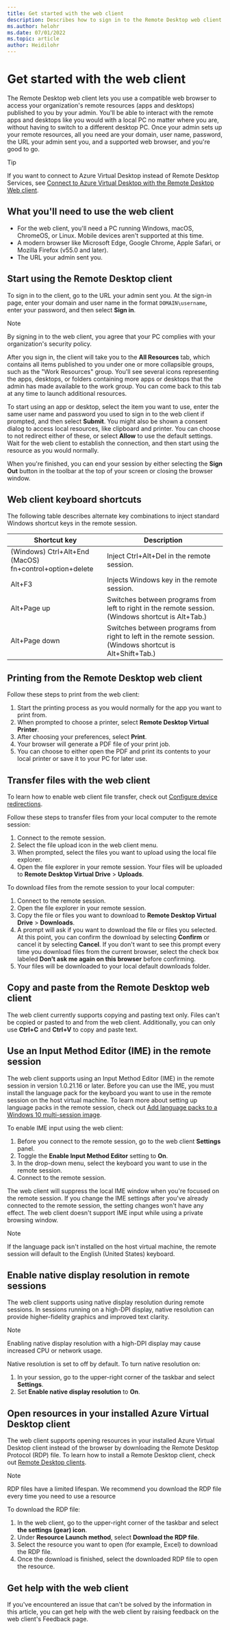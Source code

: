 ```yaml
---
title: Get started with the web client
description: Describes how to sign in to the Remote Desktop web client.
ms.author: helohr
ms.date: 07/01/2022
ms.topic: article
author: Heidilohr
---
```

# Get started with the web client

The Remote Desktop web client lets you use a compatible web browser to access your organization's remote resources (apps and desktops) published to you by your admin. You'll be able to interact with the remote apps and desktops like you would with a local PC no matter where you are, without having to switch to a different desktop PC. Once your admin sets up your remote resources, all you need are your domain, user name, password, the URL your admin sent you, and a supported web browser, and you're good to go.

> [!TIP]
> If you want to connect to Azure Virtual Desktop instead of Remote Desktop Services, see [Connect to Azure Virtual Desktop with the Remote Desktop Web client](/azure/virtual-desktop/users/connect-web).

## What you'll need to use the web client

* For the web client, you'll need a PC running Windows, macOS, ChromeOS, or Linux. Mobile devices aren't supported at this time.
* A modern browser like Microsoft Edge, Google Chrome, Apple Safari, or Mozilla Firefox (v55.0 and later).
* The URL your admin sent you.

## Start using the Remote Desktop client

To sign in to the client, go to the URL your admin sent you. At the sign-in page, enter your domain and user name in the format ```DOMAIN\username```, enter your password, and then select **Sign in**.

>[!NOTE]
>By signing in to the web client, you agree that your PC complies with your organization's security policy.

After you sign in, the client will take you to the **All Resources** tab, which contains all items published to you under one or more collapsible groups, such as the "Work Resources" group. You'll see several icons representing the apps, desktops, or folders containing more apps or desktops that the admin has made available to the work group. You can come back to this tab at any time to launch additional resources.

To start using an app or desktop, select the item you want to use, enter the same user name and password you used to sign in to the web client if prompted, and then select **Submit**. You might also be shown a consent dialog to access local resources, like clipboard and printer. You can choose to not redirect either of these, or select **Allow** to use the default settings. Wait for the web client to establish the connection, and then start using the resource as you would normally.

When you're finished, you can end your session by either selecting the **Sign Out** button in the toolbar at the top of your screen or closing the browser window.

## Web client keyboard shortcuts

The following table describes alternate key combinations to inject standard Windows shortcut keys in the remote session.

|Shortcut key |Description |
|-------------|------------|
|(Windows) Ctrl+Alt+End</br>(MacOS) fn+control+option+delete|Inject Ctrl+Alt+Del in the remote session.|
|Alt+F3       |Injects Windows key in the remote session.|
|Alt+Page up|Switches between programs from left to right in the remote session. (Windows shortcut is Alt+Tab.)|
|Alt+Page down|Switches between programs from right to left in the remote session. (Windows shortcut is Alt+Shift+Tab.) |

## Printing from the Remote Desktop web client

Follow these steps to print from the web client:

1. Start the printing process as you would normally for the app you want to print from.
2. When prompted to choose a printer, select **Remote Desktop Virtual Printer**.
3. After choosing your preferences, select **Print**.
4. Your browser will generate a PDF file of your print job.
5. You can choose to either open the PDF and print its contents to your local printer or save it to your PC for later use.

## Transfer files with the web client

To learn how to enable web client file transfer, check out [Configure device redirections](/azure/virtual-desktop/configure-device-redirections#local-drive-redirection).

Follow these steps to transfer files from your local computer to the remote session:

1. Connect to the remote session.
2. Select the file upload icon in the web client menu.
3. When prompted, select the files you want to upload using the local file explorer.
4. Open the file explorer in your remote session. Your files will be uploaded to **Remote Desktop Virtual Drive** > **Uploads**.

To download files from the remote session to your local computer:

1. Connect to the remote session.
2. Open the file explorer in your remote session.
3. Copy the file or files you want to download to **Remote Desktop Virtual Drive** > **Downloads**.
4. A prompt will ask if you want to download the file or files you selected. At this point, you can confirm the download by selecting **Confirm** or cancel it by selecting **Cancel**. If you don't want to see this prompt every time you download files from the current browser, select the check box labeled **Don’t ask me again on this browser** before confirming.
5. Your files will be downloaded to your local default downloads folder.

## Copy and paste from the Remote Desktop web client

The web client currently supports copying and pasting text only. Files can't be copied or pasted to and from the web client. Additionally, you can only use **Ctrl+C** and **Ctrl+V** to copy and paste text.

## Use an Input Method Editor (IME) in the remote session

The web client supports using an Input Method Editor (IME) in the remote session in version 1.0.21.16 or later. Before you can use the IME, you must install the language pack for the keyboard you want to use in the remote session on the host virtual machine. To learn more about setting up language packs in the remote session, check out [Add language packs to a Windows 10 multi-session image](/azure/virtual-desktop/language-packs).

To enable IME input using the web client:

1. Before you connect to the remote session, go to the web client **Settings** panel.
2. Toggle the **Enable Input Method Editor** setting to **On**.
3. In the drop-down menu, select the keyboard you want to use in the remote session.
4. Connect to the remote session.

The web client will suppress the local IME window when you're focused on the remote session. If you change the IME settings after you've already connected to the remote session, the setting changes won't have any effect. The web client doesn't support IME input while using a private browsing window.

>[!NOTE]
>If the language pack isn't installed on the host virtual machine, the remote session will default to the English (United States) keyboard.

## Enable native display resolution in remote sessions

The web client supports using native display resolution during remote sessions. In sessions running on a high-DPI display, native resolution can provide higher-fidelity graphics and improved text clarity.

>[!NOTE]
>Enabling native display resolution with a high-DPI display may cause increased CPU or network usage.

Native resolution is set to off by default. To turn native resolution on:

1. In your session, go to the upper-right corner of the taskbar and select **Settings**.
2. Set **Enable native display resolution** to **On**.

## Open resources in your installed Azure Virtual Desktop client

The web client supports opening resources in your installed Azure Virtual Desktop client instead of the browser by downloading the Remote Desktop Protocol (RDP) file. To learn how to install a Remote Desktop client, check out [Remote Desktop clients](remote-desktop-clients.md).

>[!NOTE]
>RDP files have a limited lifespan. We recommend you download the RDP file every time you need to use a resource

To download the RDP file:

1. In the web client, go to the upper-right corner of the taskbar and select **the settings (gear) icon**.
2. Under **Resource Launch method**, select **Download the RDP file**.
3. Select the resource you want to open (for example, Excel) to download the RDP file.
4. Once the download is finished, select the downloaded RDP file to open the resource.

## Get help with the web client

If you've encountered an issue that can't be solved by the information in this article, you can get help with the web client by raising feedback on the web client's Feedback page.
